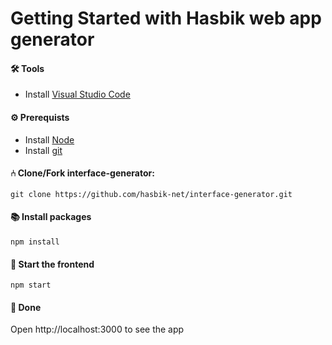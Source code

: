# Getting Started with Hasbik web app generator

#### 🛠 Tools

- Install [Visual Studio Code](https://code.visualstudio.com/download) 

#### ⚙️ Prerequists

- Install [Node](https://nodejs.org/en/download)
- Install [git](https://git-scm.com/downloads)

#### ⑃ Clone/Fork interface-generator:

```
git clone https://github.com/hasbik-net/interface-generator.git
```

#### 📚 Install packages

```
npm install
```

#### 📱 Start the frontend

```
npm start
```
#### 🎉 Done

Open http://localhost:3000 to see the app
